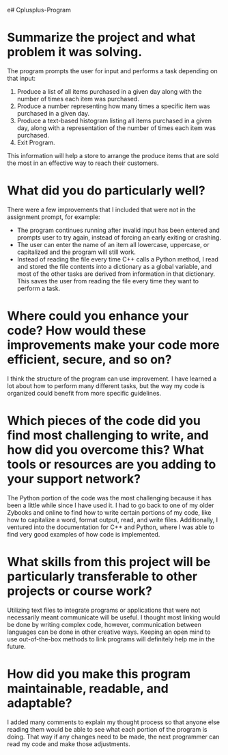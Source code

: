 e# Cplusplus-Program

# Summarize the project and what problem it was solving.
  The program prompts the user for input and performs a task depending on that input:
  
  1. Produce a list of all items purchased in a given day along with the number of times each item was purchased.
  2. Produce a number representing how many times a specific item was purchased in a given day.
  3. Produce a text-based histogram listing all items purchased in a given day, along with a representation of the number of times each item was purchased.
  4. Exit Program.
  
  This information will help a store to arrange the produce items that are sold the most in an effective way to reach their customers.

# What did you do particularly well?
  There were a few improvements that I included that were not in the assignment prompt, for example: 
  * The program continues running after invalid input has been entered and prompts user to try again, instead of forcing an early exiting or crashing.
  * The user can enter the name of an item all lowercase, uppercase, or capitalized and the program will still work.
  * Instead of reading the file every time C++ calls a Python method, I read and stored the file contents into a dictionary as a global variable, and most of the other tasks     are derived from information in that dictionary. This saves the user from reading the file every time they want to perform a task.
  
# Where could you enhance your code? How would these improvements make your code more efficient, secure, and so on?
  I think the structure of the program can use improvement. I have learned a lot about how to perform many different tasks, but the way my code is organized
  could benefit from more specific guidelines.
  
# Which pieces of the code did you find most challenging to write, and how did you overcome this? What tools or resources are you adding to your support network?
  The Python portion of the code was the most challenging because it has been a little while since I have used it. I had to go back to one of my older Zybooks and
  online to find how to write certain portions of my code, like how to capitalize a word, format output, read, and write files. Additionally, I ventured into the documentation
  for C++ and Python, where I was able to find very good examples of how code is implemented.
  
# What skills from this project will be particularly transferable to other projects or course work?
  Utilizing text files to integrate programs or applications that were not necessarily meant communicate will be useful. I thought most linking would be done by writing
  complex code, however, communication between languages can be done in other creative ways. Keeping an open mind to use out-of-the-box methods to link programs will 
  definitely help me in the future.

# How did you make this program maintainable, readable, and adaptable?
  I added many comments to explain my thought process so that anyone else reading them would be able to see what each portion of the program is doing.
  That way if any changes need to be made, the next programmer can read my code and make those adjustments.
